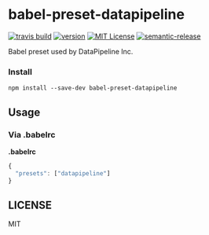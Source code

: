 # babel-preset-datapipeline

[![travis build](https://img.shields.io/travis/DataPipelineInc/babel-preset-datapipeline.svg?style=flat-square)](https://travis-ci.org/kentcdodds/babel-preset-datapipeline)
[![version](https://img.shields.io/npm/v/babel-preset-datapipeline.svg?style=flat-square)](http://npm.im/babel-preset-datapipeline)
[![MIT License](https://img.shields.io/npm/l/babel-preset-datapipeline.svg?style=flat-square)](http://opensource.org/licenses/MIT)
[![semantic-release](https://img.shields.io/badge/%20%20%F0%9F%93%A6%F0%9F%9A%80-semantic--release-e10079.svg?style=flat-square)](https://github.com/semantic-release/semantic-release)

Babel preset used by DataPipeline Inc.

### Install

```
npm install --save-dev babel-preset-datapipeline
```

## Usage

### Via .babelrc

**.babelrc**

```js
{
  "presets": ["datapipeline"]
}
```

## LICENSE

MIT
